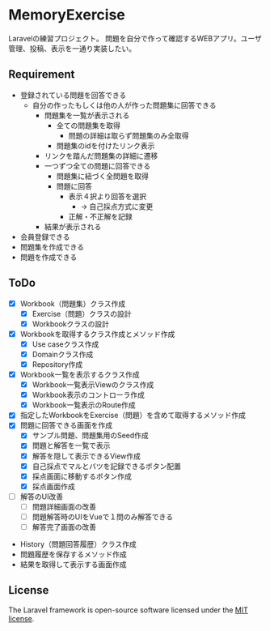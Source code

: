 # MemoryExercise
Laravelの練習プロジェクト。
問題を自分で作って確認するWEBアプリ。ユーザ管理、投稿、表示を一通り実装したい。

## Requirement
- 登録されている問題を回答できる
  - 自分の作ったもしくは他の人が作った問題集に回答できる
    - 問題集を一覧が表示される
      - 全ての問題集を取得
        - 問題の詳細は取らず問題集のみ全取得
      - 問題集のidを付けたリンク表示
    - リンクを踏んだ問題集の詳細に遷移
    - 一つずつ全ての問題に回答できる
      - 問題集に紐づく全問題を取得
      - 問題に回答
        - 表示４択より回答を選択
          - → 自己採点方式に変更
        - 正解・不正解を記録
    - 結果が表示される
- 会員登録できる
- 問題集を作成できる
- 問題を作成できる

## ToDo
- [x] Workbook（問題集）クラス作成
  - [x] Exercise（問題）クラスの設計
  - [x] Workbookクラスの設計
- [x] Workbookを取得するクラス作成とメソッド作成
  - [x] Use caseクラス作成
  - [x] Domainクラス作成
  - [x] Repository作成
- [x] Workbook一覧を表示するクラス作成
  - [x] Workbook一覧表示Viewのクラス作成
  - [x] Workbook表示のコントローラ作成
  - [x] Workbook一覧表示のRoute作成
- [x] 指定したWorkbookをExercise（問題）を含めて取得するメソッド作成
- [x] 問題に回答できる画面を作成
  - [x] サンプル問題、問題集用のSeed作成
  - [x] 問題と解答を一覧で表示
  - [x] 解答を隠して表示できるView作成
  - [x] 自己採点でマルとバツを記録できるボタン配置
  - [x] 採点画面に移動するボタン作成
  - [x] 採点画面作成
- [ ] 解答のUI改善
  - [ ] 問題詳細画面の改善
  - [ ] 問題解答時のUIをVueで１問のみ解答できる
  - [ ] 解答完了画面の改善
- History（問題回答履歴）クラス作成
- 問題履歴を保存するメソッド作成
- 結果を取得して表示する画面作成

## License
The Laravel framework is open-source software licensed under the [MIT license](https://opensource.org/licenses/MIT).
